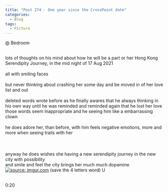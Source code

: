 ```yaml
---
title: "Post 274 - One year since the CrossPoint date"
categories:
  - Blog
tags:
  - Picture
---
```


@ Bedroom


<br/>
lots of thoughts on his mind about how he will be a part or her Hong Kong Serendipity Journey, in the mid night of 17 Aug 2021
<br/>
<br/>
all with smiling faces 
<br/>
<br/>
but never thinking about crashing her some day and be moved in of her love list and out 
<br/>
<br/>
deleted words wrote before as he finally awares that he always thinking in his own way until he was reminded and reminded again that he lost her love 
<br/>
those words seem inappropriate and he seeing him like a embarrassing clown
<br/>
<br/>
he does adore her, than before, with him feels negative emotions, more and more when seeing trails with her
<br/>
<br/>
<br/>
<br/>
anyway he does wishes she having a new serendipity journey in the new city with possibility
<br/>
and smile and feel the city brings her much much dopamine
<br/>
<a href="https://imgur.com/3lSaH5i"><img src="https://i.imgur.com/3lSaH5i.jpg" title="source: imgur.com" /></a>
(save the 4 letters word) U
<br/>
<br/>

0:20
<script src="https://utteranc.es/client.js"
        repo="serendipityinlife/serendipityinlife.github.io"
        issue-term="pathname"
        theme="github-light"
        crossorigin="anonymous"
        async>
</script>
